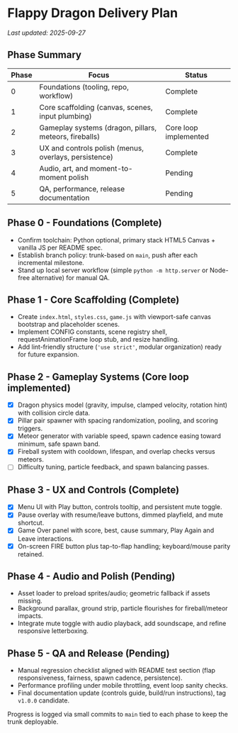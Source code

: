 # Flappy Dragon Delivery Plan

_Last updated: 2025-09-27_

## Phase Summary
| Phase | Focus | Status |
| ----- | ----- | ------ |
| 0 | Foundations (tooling, repo, workflow) | Complete |
| 1 | Core scaffolding (canvas, scenes, input plumbing) | Complete |
| 2 | Gameplay systems (dragon, pillars, meteors, fireballs) | Core loop implemented |
| 3 | UX and controls polish (menus, overlays, persistence) | Complete |
| 4 | Audio, art, and moment-to-moment polish | Pending |
| 5 | QA, performance, release documentation | Pending |

## Phase 0 - Foundations (Complete)
- Confirm toolchain: Python optional, primary stack HTML5 Canvas + vanilla JS per README spec.
- Establish branch policy: trunk-based on `main`, push after each incremental milestone.
- Stand up local server workflow (simple `python -m http.server` or Node-free alternative) for manual QA.

## Phase 1 - Core Scaffolding (Complete)
- Create `index.html`, `styles.css`, `game.js` with viewport-safe canvas bootstrap and placeholder scenes.
- Implement CONFIG constants, scene registry shell, requestAnimationFrame loop stub, and resize handling.
- Add lint-friendly structure (`'use strict'`, modular organization) ready for future expansion.

## Phase 2 - Gameplay Systems (Core loop implemented)
- [x] Dragon physics model (gravity, impulse, clamped velocity, rotation hint) with collision circle data.
- [x] Pillar pair spawner with spacing randomization, pooling, and scoring triggers.
- [x] Meteor generator with variable speed, spawn cadence easing toward minimum, safe spawn band.
- [x] Fireball system with cooldown, lifespan, and overlap checks versus meteors.
- [ ] Difficulty tuning, particle feedback, and spawn balancing passes.

## Phase 3 - UX and Controls (Complete)
- [x] Menu UI with Play button, controls tooltip, and persistent mute toggle.
- [x] Pause overlay with resume/leave buttons, dimmed playfield, and mute shortcut.
- [x] Game Over panel with score, best, cause summary, Play Again and Leave interactions.
- [x] On-screen FIRE button plus tap-to-flap handling; keyboard/mouse parity retained.

## Phase 4 - Audio and Polish (Pending)
- Asset loader to preload sprites/audio; geometric fallback if assets missing.
- Background parallax, ground strip, particle flourishes for fireball/meteor impacts.
- Integrate mute toggle with audio playback, add soundscape, and refine responsive letterboxing.

## Phase 5 - QA and Release (Pending)
- Manual regression checklist aligned with README test section (flap responsiveness, fairness, spawn cadence, persistence).
- Performance profiling under mobile throttling, event loop sanity checks.
- Final documentation update (controls guide, build/run instructions), tag `v1.0.0` candidate.

Progress is logged via small commits to `main` tied to each phase to keep the trunk deployable.
